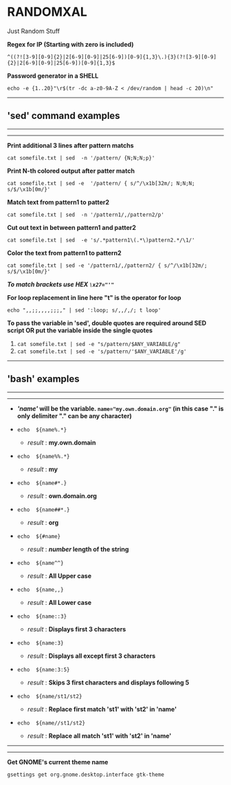 # RANDOMXAL
Just Random Stuff

**Regex for IP (Starting with zero is included)**
```
^((?![3-9][0-9]{2}|2[6-9][0-9]|25[6-9])[0-9]{1,3}\.){3}(?![3-9][0-9]{2}|2[6-9][0-9]|25[6-9])[0-9]{1,3}$
```

**Password generator in a SHELL**
```
echo -e {1..20}"\r$(tr -dc a-z0-9A-Z < /dev/random | head -c 20)\n"
```

---
## 'sed' command examples
---
---


**Print additional 3 lines after pattern matchs**
```
cat somefile.txt | sed  -n '/pattern/ {N;N;N;p}'
```


**Print N-th colored output after patter match**
```
cat somefile.txt | sed -e  '/pattern/ { s/^/\x1b[32m/; N;N;N; s/$/\x1b[0m/}'
```


**Match text from pattern1 to patter2**
```
cat somefile.txt | sed  -n '/pattern1/,/pattern2/p'
```


**Cut out text in between pattern1 and patter2**
```
cat somefile.txt | sed  -e 's/.*pattern1\(.*\)pattern2.*/\1/'
```


**Color the text from pattern1 to pattern2**
```
cat somefile.txt | sed -e '/pattern1/,/pattern2/ { s/^/\x1b[32m/; s/$/\x1b[0m/}'
```


**_To match brackets use HEX `\x27="'"`_**


**For loop replacement in line
here "t" is the operator for loop**
```
echo ",,;;,,,,;;;," | sed ':loop; s/,,/,/; t loop'
```


**To pass the variable in 'sed', double quotes are required around SED script
OR put the variable inside the single  quotes**

1. ```cat somefile.txt | sed -e "s/pattern/$ANY_VARIABLE/g"```
2. ```cat somefile.txt | sed -e 's/pattern/'$ANY_VARIABLE'/g'```


---
## 'bash' examples
---
---


- **_'name'_ will be the variable. `name="my.own.domain.org"` (in this case "." is only delimiter "."  can be any character)**

 
- `echo  ${name%.*}`
  - _result_ : **my.own.domain**

- `echo  ${name%%.*}`
  - _result_ : **my**

- `echo  ${name#*.}`
  - _result_ : **own.domain.org**

- `echo  ${name##*.}`
  - _result_ : **org**

- `echo  ${#name}`
  - _result_ : **_number_ length of the string**

- `echo  ${name^^}`
  - _result_ : **All Upper case**
- `echo  ${name,,}`
  - _result_ : **All Lower case**

- `echo  ${name::3}`
  - _result_ : **Displays  first 3 characters**
- `echo  ${name:3}`
  - _result_ : **Displays  all except first 3 characters**
- `echo  ${name:3:5}`
  - _result_ : **Skips 3 first characters and displays following 5**

- `echo  ${name/st1/st2}`
  - _result_ : **Replace first match 'st1' with 'st2' in 'name'**
- `echo  ${name//st1/st2}`
  - _result_ : **Replace all  match 'st1' with 'st2' in 'name'**

---
---

**Get GNOME's current theme name**
```
gsettings get org.gnome.desktop.interface gtk-theme
```
